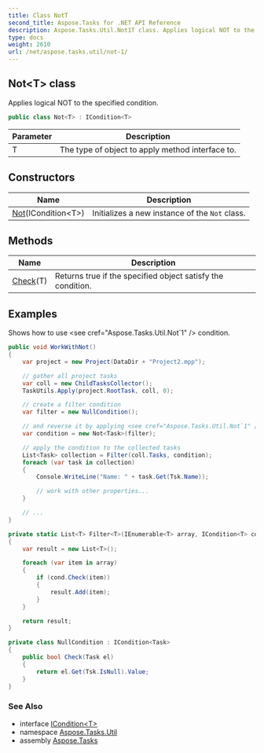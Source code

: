 ```yaml
---
title: Class NotT
second_title: Aspose.Tasks for .NET API Reference
description: Aspose.Tasks.Util.Not1T class. Applies logical NOT to the specified condition
type: docs
weight: 2610
url: /net/aspose.tasks.util/not-1/
---
```

## Not&lt;T&gt; class

Applies logical NOT to the specified condition.

```csharp
public class Not<T> : ICondition<T>
```

| Parameter | Description |
| --- | --- |
| T | The type of object to apply method interface to. |

## Constructors

| Name | Description |
| --- | --- |
| [Not](not/)(ICondition&lt;T&gt;) | Initializes a new instance of the `Not` class. |

## Methods

| Name | Description |
| --- | --- |
| [Check](../../aspose.tasks.util/not-1/check/)(T) | Returns true if the specified object satisfy the condition. |

## Examples

Shows how to use &lt;see cref="Aspose.Tasks.Util.Not`1" /&gt; condition.

```csharp
public void WorkWithNot()
{
    var project = new Project(DataDir + "Project2.mpp");

    // gather all project tasks
    var coll = new ChildTasksCollector();
    TaskUtils.Apply(project.RootTask, coll, 0);

    // create a filter condition
    var filter = new NullCondition();

    // and reverse it by applying <see cref="Aspose.Tasks.Util.Not`1" /> condition
    var condition = new Not<Task>(filter);

    // apply the condition to the collected tasks
    List<Task> collection = Filter(coll.Tasks, condition);
    foreach (var task in collection)
    {
        Console.WriteLine("Name: " + task.Get(Tsk.Name));

        // work with other properties...
    }

    // ...
}

private static List<T> Filter<T>(IEnumerable<T> array, ICondition<T> cond)
{
    var result = new List<T>();

    foreach (var item in array)
    {
        if (cond.Check(item))
        {
            result.Add(item);
        }
    }

    return result;
}

private class NullCondition : ICondition<Task>
{
    public bool Check(Task el)
    {
        return el.Get(Tsk.IsNull).Value;
    }
}
```

### See Also

* interface [ICondition&lt;T&gt;](../icondition-1/)
* namespace [Aspose.Tasks.Util](../../aspose.tasks.util/)
* assembly [Aspose.Tasks](../../)


